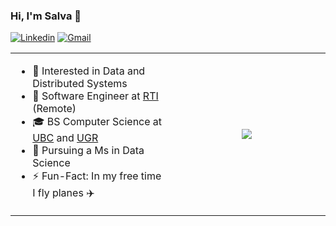 ### Hi, I'm Salva 👋

[![Linkedin](https://img.shields.io/badge/-Linkedin-blue?style=flat-square&logo=Linkedin&logoColor=white&link=https://www.linkedin.com/in/salva-corts/)](https://www.linkedin.com/in/salva-corts/)
[![Gmail](https://img.shields.io/badge/-salvacorts97@gmail.com-c14438?style=flat-square&logo=Gmail&logoColor=white&link=mailto:salvacorts97@gmail.com)](mailto:salvacorts97@gmail.com)

<table width="100%"> 
    <td width="50%">
        <ul>
            <li>🧐 Interested in Data and Distributed Systems</li>
            <li>💼 Software Engineer at <a href="https://www.rti.com/en/">RTI</a> (Remote)</li>
            <li>🎓 BS Computer Science at <a href="https://www.ubc.ca">UBC</a> and <a href="https://www.ugr.es/en/">UGR</a> </li>
            <li>🌱 Pursuing a Ms in Data Science</li>
            <li>⚡️ Fun-Fact: In my free time I fly planes ✈️</li>
        </ul>
    </td>
    <td width="50%" align="center">
        <img src="https://github-readme-stats.vercel.app/api/top-langs/?username=salvacorts&theme=default&line_height=27&layout=compact&hide_border=true" />
    </td>
</table>